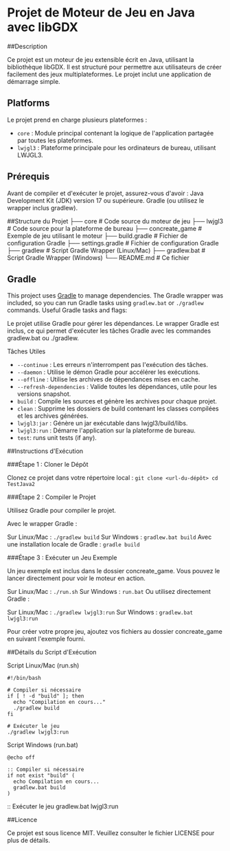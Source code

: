 # Projet de Moteur de Jeu en Java avec libGDX

##Description

Ce projet est un moteur de jeu extensible écrit en Java, utilisant la bibliothèque libGDX. Il est structuré pour permettre aux utilisateurs de créer facilement des jeux multiplateformes. Le projet inclut une application de démarrage simple.

## Platforms
Le projet prend en charge plusieurs plateformes :

- `core` : Module principal contenant la logique de l'application partagée par toutes les plateformes.
- `lwjgl3` : Plateforme principale pour les ordinateurs de bureau, utilisant LWJGL3.

## Prérequis
Avant de compiler et d'exécuter le projet, assurez-vous d'avoir :
  Java Development Kit (JDK) version 17 ou supérieure.
  Gradle (ou utilisez le wrapper inclus gradlew).

##Structure du Projet
├── core                # Code source du moteur de jeu
├── lwjgl3              # Code source pour la plateforme de bureau
├── concreate_game      # Exemple de jeu utilisant le moteur
├── build.gradle        # Fichier de configuration Gradle
├── settings.gradle     # Fichier de configuration Gradle
├── gradlew             # Script Gradle Wrapper (Linux/Mac)
├── gradlew.bat         # Script Gradle Wrapper (Windows)
└── README.md           # Ce fichier

## Gradle

This project uses [Gradle](https://gradle.org/) to manage dependencies.
The Gradle wrapper was included, so you can run Gradle tasks using `gradlew.bat` or `./gradlew` commands.
Useful Gradle tasks and flags:

Le projet utilise Gradle pour gérer les dépendances. Le wrapper Gradle est inclus, ce qui permet d'exécuter les tâches Gradle avec les commandes gradlew.bat ou ./gradlew.

Tâches Utiles

- `--continue` : Les erreurs n'interrompent pas l'exécution des tâches.
- `--daemon` : Utilise le démon Gradle pour accélérer les exécutions.
- `--offline` : Utilise les archives de dépendances mises en cache.
- `--refresh-dependencies` : Valide toutes les dépendances, utile pour les versions snapshot.
- `build` : Compile les sources et génère les archives pour chaque projet.
- `clean` : Supprime les dossiers de build contenant les classes compilées et les archives générées.
- `lwjgl3:jar` : Génère un jar exécutable dans lwjgl3/build/libs.
- `lwjgl3:run` : Démarre l'application sur la plateforme de bureau.
- `test`: runs unit tests (if any).

##Instructions d'Exécution

###Étape 1 : Cloner le Dépôt

Clonez ce projet dans votre répertoire local :
`git clone <url-du-dépôt>
cd TestJava2`

###Étape 2 : Compiler le Projet

Utilisez Gradle pour compiler le projet.

Avec le wrapper Gradle :

Sur Linux/Mac :
`./gradlew build`
Sur Windows :
`gradlew.bat build`
Avec une installation locale de Gradle :
`gradle build`

###Étape 3 : Exécuter un Jeu Exemple

Un jeu exemple est inclus dans le dossier concreate_game. Vous pouvez le lancer directement pour voir le moteur en action.

Sur Linux/Mac :
`./run.sh`
Sur Windows :
`run.bat`
Ou utilisez directement Gradle :

Sur Linux/Mac :
`./gradlew lwjgl3:run`
Sur Windows :
`gradlew.bat lwjgl3:run`

Pour créer votre propre jeu, ajoutez vos fichiers au dossier concreate_game en suivant l'exemple fourni.

##Détails du Script d'Exécution

Script Linux/Mac (run.sh)
```
#!/bin/bash

# Compiler si nécessaire
if [ ! -d "build" ]; then
  echo "Compilation en cours..."
  ./gradlew build
fi

# Exécuter le jeu
./gradlew lwjgl3:run
```

Script Windows (run.bat)
```
@echo off

:: Compiler si nécessaire
if not exist "build" (
  echo Compilation en cours...
  gradlew.bat build
)
```

:: Exécuter le jeu
gradlew.bat lwjgl3:run

##Licence

Ce projet est sous licence MIT. Veuillez consulter le fichier LICENSE pour plus de détails.


